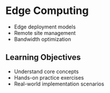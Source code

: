 # Edge Computing
- Edge deployment models
- Remote site management
- Bandwidth optimization

## Learning Objectives
- Understand core concepts
- Hands-on practice exercises
- Real-world implementation scenarios
